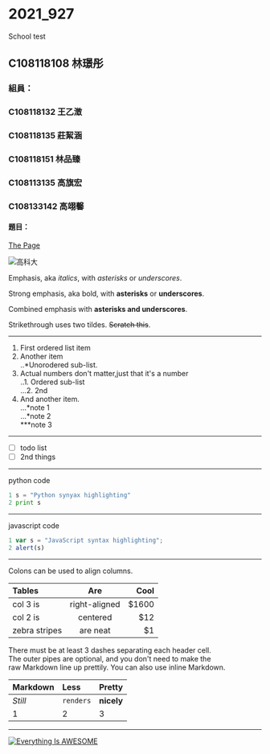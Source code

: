 # 2021_927
School test

## C108118108 林璟彤

### 組員：
### C108118132 王乙澂
### C108118135 莊絜涵
### C108118151 林品臻
### C108113135 高旗宏
### C108133142 高翊馨

#### 題目：

[The Page](https://www.google.com)

![高科大](https://www.nkust.edu.tw/var/file/0/1000/img/513/539900619.png)

Emphasis, aka *italics*, with *asterisks* or *underscores*.

Strong emphasis, aka bold, with **asterisks** or **underscores**.

Combined emphasis with **asterisks and underscores**.

Strikethrough uses two tildes. ~~Scratch this~~.
***
1. First ordered list item<br>
2. Another item<br>
..\*Unorodered sub-list.<br>
3. Actual numbers don't matter,just that it's a number<br>
..1. Ordered sub-list<br>
...2. 2nd<br>
4. And another item.<br>
...\*note 1<br>
...\*note 2<br>
\*\*\*note 3<br>
***
- [ ] todo list
- [ ] 2nd things
***
python code

```python
1 s = "Python synyax highlighting"
2 print s
```
***
javascript code

```js
1 var s = "JavaScript syntax highlighting";
2 alert(s)
```
***
Colons can be used to align columns.

| Tables | Are | Cool|
| :----- | :--:| ----:|
| col 3 is | right-aligned | $1600 |
| col 2 is | centered | $12 |
| zebra stripes | are neat | $1 |

There must be at least 3 dashes separating each header cell.<br>
The outer pipes are optional, and you don't need to make the<br>
raw Markdown line up prettily. You can also use inline Markdown.<br>

| **Markdown** | **Less** | **Pretty** |
| :----------- | :--------| :--------- |
| *Still* | `renders` | **nicely** |
| 1 | 2 | 3 |
***
[![Everything Is AWESOME](https://img.youtube.com/vi/StTqXEQ2l-Y/0.jpg)](https://www.youtube.com/watch?v=StTqXEQ2l-Y "Everything Is AWESOME")

